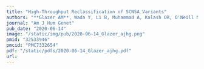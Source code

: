```yaml
---
title: "High-Throughput Reclassification of SCN5A Variants"
authors: "**Glazer AM**, Wada Y, Li B, Muhammad A, Kalash OR, O'Neill MJ, Shields T, Hall L, Short L, Blair MA, Kroncke BM, Capra JA, Roden DM."
journal: "Am J Hum Genet"
pub_date: "2020-06-14"
image: "/static/img/pub/2020-06-14_Glazer_ajhg.png"
pmid: "32533946"
pmcid: "PMC7332654"
pdf: "/static/pdfs/2020-06-14_Glazer_ajhg.pdf"
url: 
---
```

